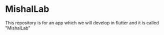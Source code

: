 # MishalLab
This repository is for an app which we will develop in flutter and it is called "MishalLab"
